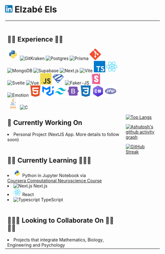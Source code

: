 # [![LinkedIn](./images/linkedin.png)](https://www.linkedin.com/in/maria-elizabeth-els) Elzabé Els

<table style="border-collapse: collapse; width: 100%;">
<tr>
<td>
<br>
<h2>💃💃 Experience 💃💃</h2>
<img src="https://raw.githubusercontent.com/github/explore/80688e429a7d4ef2fca1e82350fe8e3517d3494d/topics/python/python.png" height="37" width="37" alt="Python"> <img height="37" width="37" src="https://avatars.githubusercontent.com/u/92606490?s=40&v=4" alt="GitKraken"/> <img src="https://avatars.githubusercontent.com/u/113517144?s=48&v=4" height="37" width="37" alt="Postgres"> <img src="https://avatars.githubusercontent.com/u/17219288?s=48&v=4" height="37" width="37" alt="Prisma"> <img height="37" width="37" src="./images/git-color.svg" alt="Git"/> <img src="https://avatars.githubusercontent.com/u/45120?s=48&v=4" width="37" alt="MongoDB"> <img src="https://avatars.githubusercontent.com/u/54469796?s=40&v=4" width="37" alt="Supabase"> <img src="https://avatars.githubusercontent.com/u/14985020?s=40&v=4" width="37" alt="Next.js"> <img src="https://avatars.githubusercontent.com/u/65625612?s=40&v=4" width="37" alt="Vite"> <img src="https://raw.githubusercontent.com/github/explore/80688e429a7d4ef2fca1e82350fe8e3517d3494d/topics/typescript/typescript.png?size=48" height="37" width="37" alt="TypeScript"> <img height="37" width="37" src="./images/react-color.svg" alt="React"/> <img src="https://avatars.githubusercontent.com/u/23617963?s=48&v=4" width="37" alt="Svelte"> <img src="https://avatars.githubusercontent.com/u/6128107?s=40&v=4" width="37" alt="Vue"> <img src="https://raw.githubusercontent.com/github/explore/80688e429a7d4ef2fca1e82350fe8e3517d3494d/topics/javascript/javascript.png" width="37" alt="JavaScript"> <img height="37" width="37" src="./images/zod-color.svg" alt="Zod"/> <img height="37" width="37" src="https://avatars.githubusercontent.com/u/97165289?s=48&v=4" alt="Faker-JS"/> <img src="https://raw.githubusercontent.com/github/explore/80688e429a7d4ef2fca1e82350fe8e3517d3494d/topics/storybook/storybook.png" height="37" width="37" alt="Storybook"> <img src="https://avatars.githubusercontent.com/u/31557565?s=48&v=4" height="37" width="37" alt="Emotion"> <img height="37" width="37" src="./images/html5-color.svg" alt="HTML5"/> <img height="37" width="37" src="./images/mui-color.svg" alt="MUI"/> <img height="37" width="37" src="./images/tailwindcss-color.svg" alt="Tailwind"/> <img height="37" width="37" src="./images/bootstrap-color.svg" alt="Bootstrap"/> <img height="37" width="37" src="./images/css3-color.svg" alt="CSS"/> <img height="37" width="37" src="https://raw.githubusercontent.com/github/explore/31ea1181d4a76262931a39ca68e0203774a69b60/topics/csharp/csharp.png?size=48" alt="C#"/> <img height="37" width="37" src="./images/php-color.svg" alt="PHP"/> <img src="https://raw.githubusercontent.com/github/explore/80688e429a7d4ef2fca1e82350fe8e3517d3494d/topics/java/java.png" width="37" alt="Java"> <img height="37" width="37" src="https://cdn.simpleicons.org/c/#A8B9CC" alt="C"/>
<br>
<h2> 🔭 Currently Working On </h2>
<li>
Personal Project (NextJS App. More details to follow soon)
</li>
<br>
<h2>🌱🌱 Currently Learning 🌱🍃🍃 </h2>
<li>
<img src="https://raw.githubusercontent.com/github/explore/80688e429a7d4ef2fca1e82350fe8e3517d3494d/topics/python/python.png" height="25" width="25" alt="Python"> Python in Jupyter Notebook via <br>     <a href="https://www.coursera.org/learn/computational-neuroscience">Coursera Computational Neuroscience Course</a>
</li>
<li>
<img height="25" width="25" src="https://avatars.githubusercontent.com/u/14985020?s=40&v=4" alt="Next.js"> Next.js
</li>
<li>
<img height="25" width="25" src="./images/react-color.svg" alt="React"/> React
</li>
<li>
<img height="25" width="25" src="https://cdn.simpleicons.org/typescript/#61DAFB" alt="Typescript"/> TypeScript
</li>
<br> 
<h2>🧠🏋️‍♀️ Looking to Collaborate On 🏋️‍♀️🏋️‍♀️</h2>
<li>
Projects that integrate Mathematics, Biology, Engineering and Psychology
</li>
</td>
            
<td>

[![Top Langs](https://github-readme-stats-ekm86oxwf-elzabeels.vercel.app/api/top-langs/?username=ElzabeEls&layout=donut&theme=radical&hide=jupyter%20notebook,html,css,php)](https://github.com/ElzabeEls/github-readme-stats) <br>

[![Ashutosh's github activity graph](https://github-readme-activity-graph.vercel.app/graph?username=ElzabeEls&bg_color=000000&color=ff0040&line=00fbff&point=fbff00&area=true&hide_border=true)](https://github.com/ashutosh00710/github-readme-activity-graph)

[![GitHub Streak](https://streak-stats.demolab.com/?user=ElzabeEls&theme=neon-dark)](https://git.io/streak-stats) <br>

</td>
</tr>
</table>
